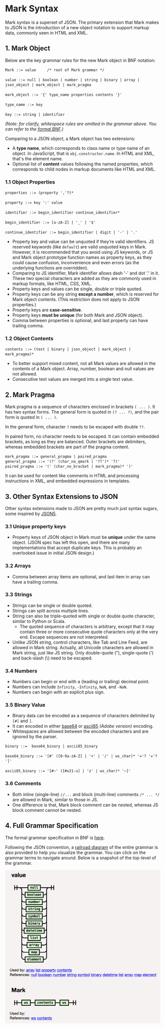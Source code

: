 # Mark Syntax

Mark syntax is a superset of JSON. The primary extension that Mark makes to JSON is the introduction of a new object notation to support markup data, commonly seen in HTML and XML.

## 1. Mark Object

Below are the key grammar rules for the new Mark object in BNF notation:

```BNF
Mark ::= value     /* root of Mark grammar */

value ::= null | boolean | number | string | binary | array | json_object | mark_object | mark_pragma

mark_object ::= '{' type_name properties contents '}'

type_name ::= key

key ::= string | identifier
```

*(Note: for clarify, whitespace rules are omitted in the grammar above. You can refer to the [formal BNF](mark.bnf).)*

Comparing to a JSON object, a Mark object has two extensions:

- A **type name**, which corresponds to class name or type name of an object. In JavaScript, that is `obj.constructor.name`. In HTML and XML, that's the element name.
- Optional list of **content** values following the named properties, which corresponds to child nodes in markup documents like HTML and XML.

### 1.1 Object Properties

```BNF
properties ::= (property ','?)*

property ::= key ':' value

identifier ::= begin_identifier continue_identifier*

begin_identifier ::= [a-zA-Z] | '_' | '$'

continue_identifier ::= begin_identifier | digit | '-' | '.'
```

- Property key and value can be unquoted if they’re valid identifiers.  JS reserved keywords (like `default`) are valid unquoted keys in Mark. However, it is recommended that you avoid using JS keywords, or JS and Mark object prototype function names as property keys, as they could cause confusion, inconvenience and even errors (as the underlying functions are overridden).
- Comparing to JS identifier, Mark identifier allows dash '-' and dot '.' in it. These two special characters are added as they are commonly used in markup formats, like HTML, CSS, XML.
- Property keys and values can be single, double or triple quoted.
- Property keys can be any string **except a number**, which is reserved for Mark object contents. (This restriction does not apply to JSON properties.)
- Property keys are **case-sensitive**.
- Property keys **must be unique** (for both Mark and JSON object).
- Comma between properties is optional, and last property can have trailing comma.

### 1.2 Object Contents

```BNF
contents ::= (text | binary | json_object | mark_object | mark_pragma)*
```

- To better support mixed content, not all Mark values are allowed in the contents of a Mark object. Array, number, boolean and null values are not allowed.
- Consecutive text values are merged into a single text value.

## 2. Mark Pragma

Mark pragma is a sequence of characters enclosed in brackets `( ... )`. It has two syntax forms. The general form is quoted in `(? ... ?)`, and the pair form is quoted in `( ... )`. 

In the general form, character `?` needs to be escaped with double `??`. 

In paired form, no character needs to be escaped. It can contain embedded brackets, as long as they are balanced. Outer brackets are delimiters, whereas embedded brackets are part of the pragma content.

```BNF
mark_pragma ::= general_pragma | paired_pragma
general_pragma ::= '(?' (char_no_qmark | '??')* '?)' 
paired_pragma ::= '(' (char_no_bracket | mark_pragma)* ')' 
```

It can be used for content like comments in HTML and processing instructions in XML, and embedded expressions in templates.

## 3. Other Syntax Extensions to JSON

Other syntax extensions made to JSON are pretty much just syntax sugars, some inspired by [JSON5](http://json5.org/).

### 3.1 Unique property keys

- Property keys of JSON object in Mark must be **unique** under the same object. (JSON spec has left this open, and there are many implementations that accept duplicate keys. This is probably an overlooked issue in initial JSON design.)

### 3.2 Arrays

- Comma between array items are optional, and last item in array can have a trailing comma.

### 3.3 Strings

- Strings can be single or double quoted.
- Strings can split across multiple lines.
- String can also be triple-quoted with single or double quote character, similar to Python or Scala.
  - The quoted sequence of characters is arbitrary, except that it may contain three or more consecutive quote characters only at the very end. Escape sequences are not interpreted.
- Unlike JSON string, control characters, like Tab and Line Feed, are allowed in Mark string. Actually, all Unicode characters are allowed in Mark string, just like JS string. Only double-quote ("),  single-quote (') and back-slash (\\) need to be escaped.

### 3.4 Numbers

- Numbers can begin or end with a (leading or trailing) decimal point.
- Numbers can include `Infinity`, `-Infinity`,  `NaN`, and `-NaN`.
- Numbers can begin with an explicit plus sign.

### 3.5 Binary Value

- Binary data can be encoded as a sequence of characters delimited by `[#]` and `]`. 
- It can encoded in either [base64](https://en.wikipedia.org/wiki/Base64) or [ascii85](https://en.wikipedia.org/wiki/Ascii85) *(Adobe version)* encoding.
- Whitespaces are allowed between the encoded characters and are ignored by the parser. 

```BNF
binary ::=  base64_binary | ascii85_binary

base64_binary ::= '[#' ([0-9a-zA-Z] | '+' | '/' | ws_char)* '='? '='? ']'

ascii85_binary ::= '[#~' ([#x21-u] | 'z' | ws_char)* '~]'
```

### 3.6 Comments

- Both inline (single-line)  `//...` and block (multi-line) comments `/* ... */` are allowed in Mark, similar to those in JS.
- One difference is that, Mark block comment can be nested, whereas JS block comment cannot be nested.

## 4. Full Grammar Specification

The formal grammar specification in BNF is [here](mark.bnf).

Following the JSON convention, a [railroad diagram](https://mark.js.org/mark-grammar.html) of the entire grammar is also provided to help you visualize the grammar. You can click on the grammar terms to navigate around. Below is a snapshot of the top-level of the grammar.

<img src='mark-railway-diagram.png' width="600px">
